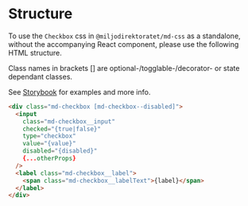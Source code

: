 # Structure

To use the `Checkbox` css in `@miljodirektoratet/md-css` as a standalone, without the accompanying React component, please use the following HTML structure.

Class names in brackets [] are optional-/togglable-/decorator- or state dependant classes.

See [Storybook](https://miljodir.github.io/md-components) for examples and more info.

```html
<div class="md-checkbox [md-checkbox--disabled]">
  <input
    class="md-checkbox__input"
    checked="{true|false}"
    type="checkbox"
    value="{value}"
    disabled="{disabled}"
    {...otherProps}
  />
  <label class="md-checkbox__label">
    <span class="md-checkbox__labelText">{label}</span>
  </label>
</div>
```
